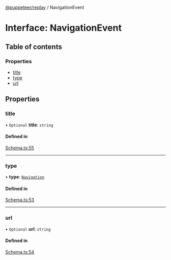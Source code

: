 [@puppeteer/replay](../README.md) / NavigationEvent

# Interface: NavigationEvent

## Table of contents

### Properties

- [title](NavigationEvent.md#title)
- [type](NavigationEvent.md#type)
- [url](NavigationEvent.md#url)

## Properties

### title

• `Optional` **title**: `string`

#### Defined in

[Schema.ts:55](https://github.com/puppeteer/replay/blob/main/src/Schema.ts#L55)

---

### type

• **type**: [`Navigation`](../enums/Schema.AssertedEventType.md#navigation)

#### Defined in

[Schema.ts:53](https://github.com/puppeteer/replay/blob/main/src/Schema.ts#L53)

---

### url

• `Optional` **url**: `string`

#### Defined in

[Schema.ts:54](https://github.com/puppeteer/replay/blob/main/src/Schema.ts#L54)
